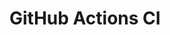# GitHub Actions CI






























































































































































































































































































































































































































































































































































































































































































































































































































































































































































































































































































































































































































































































































































































































































































































































































































































































































































































































































































































































































































































































































































